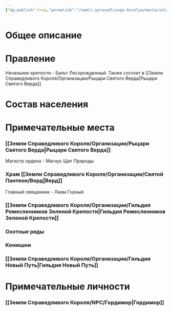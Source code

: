 ```yaml
---
{"dg-publish":true,"permalink":"/zemli-spravedlivogo-korolya/mesta/zelenaya-krepost/"}
---
```


# Общее описание



# Правление

Начальник крепости - Бальт Лесорожденный. Также состоит в [[Земли Справедливого Короля/Организации/Рыцари Святого Верда\|Рыцари Святого Верда]]

# Состав населения

# Примечательные места

### [[Земли Справедливого Короля/Организации/Рыцари Святого Верда\|Рыцари Святого Верда]]

Магистр ордена - Магнус Щит Природы

### Храм [[Земли Справедливого Короля/Организации/Святой Пантеон/Верд\|Верд]]

Главный священник - Лиам Горный

### [[Земли Справедливого Короля/Организации/Гильдия Ремесленников Зеленой Крепости\|Гильдия Ремесленников Зеленой Крепости]]

### Охотные ряды

### Конюшни

### [[Земли Справедливого Короля/Организации/Гильдия Новый Путь\|Гильдия Новый Путь]]


# Примечательные личности

### [[Земли Справедливого Короля/NPC/Гордимор\|Гордимор]]


